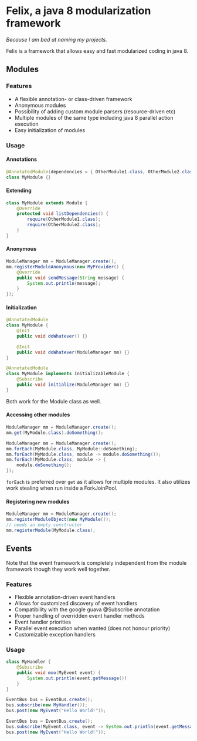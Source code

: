 Felix, a java 8 modularization framework
========================================

*Because I am bad at naming my projects.*

Felix is a framework that allows easy and fast modularized coding in java 8.

Modules
-------

### Features

- A flexible annotation- or class-driven framework
- Anonymous modules
- Possibility of adding custom module parsers (resource-driven etc)
- Multiple modules of the same type including java 8 parallel action execution
- Easy initialization of modules

### Usage

#### Annotations

```Java
@AnnotatedModule(dependencies = { OtherModule1.class, OtherModule2.class })
class MyModule {}
```

#### Extending

```Java
class MyModule extends Module {
    @Override
    protected void listDependencies() {
        require(OtherModule1.class);
        require(OtherModule2.class);
    }
}
```

#### Anonymous

```Java
ModuleManager mm = ModuleManager.create();
mm.registerModuleAnonymous(new MyProvider() {
    @Override
    public void sendMessage(String message) {
        System.out.println(message);
    }
});
```

#### Initialization

```Java
@AnnotatedModule
class MyModule {
    @Init
    public void doWhatever() {}

    @Init
    public void doWhatever(ModuleManager mm) {}
}
```

```Java
@AnnotatedModule
class MyModule implements InitializableModule {
    @Subscribe
    public void initialize(ModuleManager mm) {}
}
```

Both work for the Module class as well.

#### Accessing other modules

```Java
ModuleManager mm = ModuleManager.create();
mm.get(MyModule.class).doSomething();
```

```Java
ModuleManager mm = ModuleManager.create();
mm.forEach(MyModule.class, MyModule::doSomething);
mm.forEach(MyModule.class, module -> module.doSomething());
mm.forEach(MyModule.class, module -> {
    module.doSomething();
});
```

`forEach` is preferred over `get` as it allows for multiple modules. It also utilizes work stealing when run inside a
 ForkJoinPool.

#### Registering new modules

```Java
ModuleManager mm = ModuleManager.create();
mm.registerModuleObject(new MyModule());
// needs an empty constructor
mm.registerModule(MyModule.class);
```

Events
------

Note that the event framework is completely independent from the module framework though they work well together.

### Features

- Flexible annotation-driven event handlers
- Allows for customized discovery of event handlers
- Compatibility with the google guava @Subscribe annotation
- Proper handling of overridden event handler methods
- Event handler priorities
- Parallel event execution when wanted (does not honour priority)
- Customizable exception handlers

### Usage

```Java
class MyHandler {
    @Subscribe
    public void moo(MyEvent event) {
        System.out.println(event.getMessage())
    }
}

EventBus bus = EventBus.create();
bus.subscribe(new MyHandler());
bus.post(new MyEvent("Hello World!"));
```

```Java
EventBus bus = EventBus.create();
bus.subscribe(MyEvent.class, event -> System.out.println(event.getMessage()));
bus.post(new MyEvent("Hello World!"));
```
